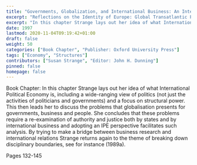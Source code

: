 ```yaml
---
title: "Governments, Globalization, and International Business: An International Political Economy Perspective "
excerpt: "Reflections on the Identity of Europe: Global Transatlantic Perspectives: Europe's Future in the Global Political Economy"
excerpt: "In this chapter Strange lays out her idea of what International Political Economy is, including a wide-ranging view of politics (not just the activities of politicians and governments) and a focus on structural power. This then leads her to discuss the problems that globalisation presents for governments, business and people. She concludes that these problems require a re-examination of authority and justice both by states and by international business and adopting an IPE perspective facilitates such analysis. By trying to make a bridge between business research and international relations Strange returns again to the theme of breaking down disciplinary boundaries, see for instance (1989a)."
date: 1997
lastmod: 2020-11-04T09:19:42+01:00
draft: false
weight: 50
categories: ["Book Chapter", "Publisher: Oxford University Press"]
tags: ["Economy", "Structures"]
contributors: ["Susan Strange", "Editor: John H. Dunning"]
pinned: false
homepage: false
---
```


Book Chapter: In this chapter Strange lays out her idea of what International Political Economy is, including a wide-ranging view of politics (not just the activities of politicians and governments) and a focus on structural power. This then leads her to discuss the problems that globalisation presents for governments, business and people. She concludes that these problems require a re-examination of authority and justice both by states and by international business and adopting an IPE perspective facilitates such analysis. By trying to make a bridge between business research and international relations Strange returns again to the theme of breaking down disciplinary boundaries, see for instance (1989a).

Pages 132-145
